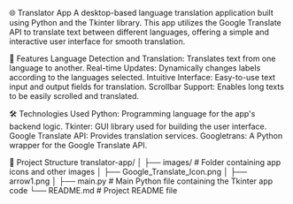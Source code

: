 🌐 Translator App
A desktop-based language translation application built using Python and the Tkinter library. This app utilizes the Google Translate API to translate text between different languages, offering a simple and interactive user interface for smooth translation.


🌟 Features
Language Detection and Translation: Translates text from one language to another.
Real-time Updates: Dynamically changes labels according to the languages selected.
Intuitive Interface: Easy-to-use text input and output fields for translation.
Scrollbar Support: Enables long texts to be easily scrolled and translated.


🛠️ Technologies Used
Python: Programming language for the app's backend logic.
Tkinter: GUI library used for building the user interface.
Google Translate API: Provides translation services.
Googletrans: A Python wrapper for the Google Translate API.

📂 Project Structure
translator-app/
│
├── images/                         # Folder containing app icons and other images
│   ├── Google_Translate_Icon.png
│   ├── arrow1.png
│
├── main.py                         # Main Python file containing the Tkinter app code
└── README.md                       # Project README file
